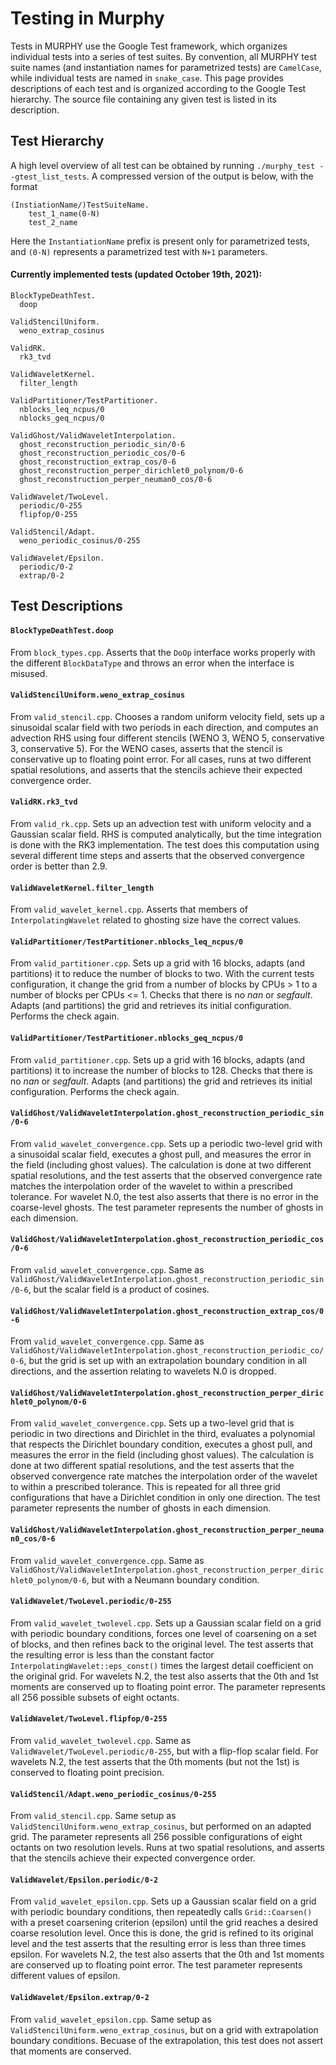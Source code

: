 # Testing in Murphy

Tests in MURPHY use the Google Test framework, which organizes individual tests into a series of test suites. By convention, all MURPHY test suite names (and instantiation names for parametrized tests) are `CamelCase`, while individual tests are named in `snake_case`. This page provides descriptions of each test and is organized according to the Google Test hierarchy. The source file containing any given test is listed in its description. 

## Test Hierarchy 
A high level overview of all test can be obtained by running `./murphy_test --gtest_list_tests`. A compressed version of the output is below, with the format

```
(InstiationName/)TestSuiteName.
    test_1_name(0-N)
    test_2_name
```
Here the `InstantiationName` prefix is present only for parametrized tests, and `(0-N)` represents a parametrized test with `N+1` parameters. 

#### Currently implemented tests (updated October 19th, 2021):
```
BlockTypeDeathTest.
  doop

ValidStencilUniform.
  weno_extrap_cosinus

ValidRK.
  rk3_tvd

ValidWaveletKernel.
  filter_length

ValidPartitioner/TestPartitioner.
  nblocks_leq_ncpus/0 
  nblocks_geq_ncpus/0 

ValidGhost/ValidWaveletInterpolation.
  ghost_reconstruction_periodic_sin/0-6
  ghost_reconstruction_periodic_cos/0-6
  ghost_reconstruction_extrap_cos/0-6
  ghost_reconstruction_perper_dirichlet0_polynom/0-6
  ghost_reconstruction_perper_neuman0_cos/0-6

ValidWavelet/TwoLevel.
  periodic/0-255
  flipfop/0-255

ValidStencil/Adapt.
  weno_periodic_cosinus/0-255

ValidWavelet/Epsilon.
  periodic/0-2
  extrap/0-2
```

## Test Descriptions

#### `BlockTypeDeathTest.doop`
From `block_types.cpp`. Asserts that the `DoOp` interface works properly with the different `BlockDataType` and throws an error when the interface is misused. 

#### `ValidStencilUniform.weno_extrap_cosinus`
From `valid_stencil.cpp`. Chooses a random uniform velocity field, sets up a sinusoidal scalar field with two periods in each direction, and computes an advection RHS using four different stencils (WENO 3, WENO 5, conservative 3, conservative 5). For the WENO cases, asserts that the stencil is conservative up to floating point error. For all cases, runs at two different spatial resolutions, and asserts that the stencils achieve their expected convergence order.

#### `ValidRK.rk3_tvd` 
From `valid_rk.cpp`. Sets up an advection test with uniform velocity and a Gaussian scalar field. RHS is computed analytically, but the time integration is done with the RK3 implementation. The test does this computation using several different time steps and asserts that the observed convergence order is better than 2.9.

#### `ValidWaveletKernel.filter_length`
From `valid_wavelet_kernel.cpp`. Asserts that members of `InterpolatingWavelet` related to ghosting size have the correct values.

#### `ValidPartitioner/TestPartitioner.nblocks_leq_ncpus/0`
From `valid_partitioner.cpp`. Sets up a grid with 16 blocks, adapts (and partitions) it to reduce the number of blocks to two. With the current tests configuration, it change the grid from a  number of blocks by CPUs > 1 to a number of blocks per CPUs <= 1. Checks that there is no _nan_ or _segfault_. Adapts (and partitions) the grid and retrieves its initial configuration. Performs the check again.

#### `ValidPartitioner/TestPartitioner.nblocks_geq_ncpus/0`
From `valid_partitioner.cpp`. Sets up a grid with 16 blocks, adapts (and partitions) it to increase the number of blocks to 128. Checks that there is no _nan_ or _segfault_. Adapts (and partitions) the grid and retrieves its initial configuration. Performs the check again.

#### `ValidGhost/ValidWaveletInterpolation.ghost_reconstruction_periodic_sin/0-6`
From `valid_wavelet_convergence.cpp`. Sets up a periodic two-level grid with a sinusoidal scalar field, executes a ghost pull, and measures the error in the field (including ghost values). The calculation is done at two different spatial resolutions, and the test asserts that the observed convergence rate matches the interpolation order of the wavelet to within a prescribed tolerance. For wavelet N.0, the test also asserts that there is no error in the coarse-level ghosts. The test parameter represents the number of ghosts in each dimension.

#### `ValidGhost/ValidWaveletInterpolation.ghost_reconstruction_periodic_cos/0-6`
From `valid_wavelet_convergence.cpp`. Same as `ValidGhost/ValidWaveletInterpolation.ghost_reconstruction_periodic_sin/0-6`, but the scalar field is a product of cosines.

#### `ValidGhost/ValidWaveletInterpolation.ghost_reconstruction_extrap_cos/0-6`
From `valid_wavelet_convergence.cpp`. Same as `ValidGhost/ValidWaveletInterpolation.ghost_reconstruction_periodic_co/0-6`, but the grid is set up with an extrapolation boundary condition in all directions, and the assertion relating to wavelets N.0 is dropped.

#### `ValidGhost/ValidWaveletInterpolation.ghost_reconstruction_perper_dirichlet0_polynom/0-6`
From `valid_wavelet_convergence.cpp`. Sets up a two-level grid that is periodic in two directions and Dirichlet in the third, evaluates a polynomial that respects the Dirichlet boundary condition, executes a ghost pull, and measures the error in the field (including ghost values). The calculation is done at two different spatial resolutions, and the test asserts that the observed convergence rate matches the interpolation order of the wavelet to within a prescribed tolerance. This is repeated for all three grid configurations that have a Dirichlet condition in only one direction. The test parameter represents the number of ghosts in each dimension.

#### `ValidGhost/ValidWaveletInterpolation.ghost_reconstruction_perper_neuman0_cos/0-6`
From `valid_wavelet_convergence.cpp`. Same as `ValidGhost/ValidWaveletInterpolation.ghost_reconstruction_perper_dirichlet0_polynom/0-6`, but with a Neumann boundary condition.

#### `ValidWavelet/TwoLevel.periodic/0-255`
From `valid_wavelet_twolevel.cpp`. Sets up a Gaussian scalar field on a grid with periodic boundary conditions, forces one level of coarsening on a set of blocks, and then refines back to the original level. The test asserts that the resulting error is less than the constant factor `InterpolatingWavelet::eps_const()` times the largest detail coefficient on the original grid. For wavelets N.2, the test also asserts that the 0th and 1st moments are conserved up to floating point error. The parameter represents all 256 possible subsets of eight octants.

#### `ValidWavelet/TwoLevel.flipfop/0-255`
From `valid_wavelet_twolevel.cpp`. Same as `ValidWavelet/TwoLevel.periodic/0-255`, but with a flip-flop scalar field. For wavelets N.2, the test asserts that the 0th moments (but not the 1st) is conserved to floating point precision.

#### `ValidStencil/Adapt.weno_periodic_cosinus/0-255`
From `valid_stencil.cpp`. Same setup as `ValidStencilUniform.weno_extrap_cosinus`, but performed on an adapted grid. The parameter represents all 256 possible configurations of eight octants on two resolution levels. Runs at two spatial resolutions, and asserts that the stencils achieve their expected convergence order.

#### `ValidWavelet/Epsilon.periodic/0-2`
From `valid_wavelet_epsilon.cpp`. Sets up a Gaussian scalar field on a grid with periodic boundary conditions, then repeatedly calls `Grid::Coarsen()` with a preset coarsening criterion (epsilon) until the grid reaches a desired coarse resolution level. Once this is done, the grid is refined to its original level and the test asserts that the resulting error is less than three times epsilon. For wavelets N.2, the test also asserts that the 0th and 1st moments are conserved up to floating point error. The test parameter represents different values of epsilon.

#### `ValidWavelet/Epsilon.extrap/0-2`
From `valid_wavelet_epsilon.cpp`. Same setup as `ValidStencilUniform.weno_extrap_cosinus`, but on a grid with extrapolation boundary conditions. Becuase of the extrapolation, this test does not assert that moments are conserved.